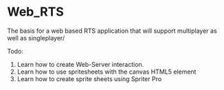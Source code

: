 # Web_RTS
The basis for a web based RTS application that will support multiplayer as well as singleplayer/

Todo:
1. Learn how to create Web-Server interaction.
2. Learn how to use spritesheets with the canvas HTML5 element
3. Learn how to create sprite sheets using Spriter Pro
